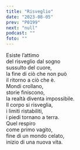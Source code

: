 ```yaml
---
title: "Risveglio"
date: "2023-08-05"
prev: "P0199"
next: "null"
podcast: ""
foto: ""
---
```


Esiste l’attimo  
del risveglio dal sogno  
sussulto del cuore,  
la fine di ciò che non può  
il ritorno a ciò che è.  
Mondi crollano,   
storie finiscono,  
la realtà diventa impossibile.  
Il corpo si risveglia,  
i limiti ristabiliti,  
i piedi tornano a terra.  
Quel respiro   
come primo vagito,  
fine di un mondo celato,  
inizio di una nuova vita.